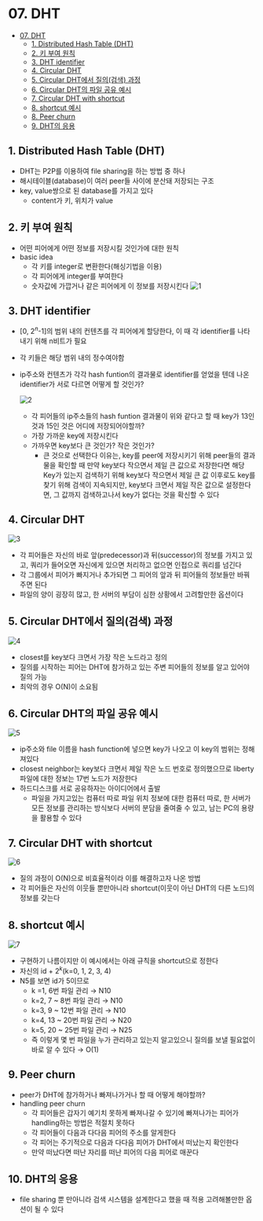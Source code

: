 # 07. DHT

<!--ts-->

- [07. DHT](#07-dht)
  - [1. Distributed Hash Table (DHT)](#1-distributed-hash-table-dht)
  - [2. 키 부여 원칙](#2-키-부여-원칙)
  - [3. DHT identifier](#3-dht-identifier)
  - [4. Circular DHT](#4-circular-dht)
  - [5. Circular DHT에서 질의(검색) 과정](#5-circular-dht에서-질의검색-과정)
  - [6. Circular DHT의 파일 공유 예시](#6-circular-dht의-파일-공유-예시)
  - [7. Circular DHT with shortcut](#7-circular-dht-with-shortcut)
  - [8. shortcut 예시](#8-shortcut-예시)
  - [8. Peer churn](#9-peer-churn)
  - [9. DHT의 응용](#10-dht의-응용)

<!-- Created by https://github.com/ekalinin/github-markdown-toc -->
<!-- Added by: sungminyou, at: 2022년 7월 12일 화요일 04시 44분 35초 KST -->

<!--te-->

## 1. Distributed Hash Table (DHT)

- DHT는 P2P를 이용하여 file sharing을 하는 방법 중 하나
- 해시테이블(database)이 여러 peer들 사이에 분산돼 저장되는 구조
- key, value쌍으로 된 database를 가지고 있다
  - content가 키, 위치가 value

## 2. 키 부여 원칙

- 어떤 피어에게 어떤 정보를 저장시킬 것인가에 대한 원칙
- basic idea
  - 각 키를 integer로 변환한다(해싱기법을 이용)
  - 각 피어에게 integer를 부여한다
  - 숫자값에 가깝거나 같은 피어에게 이 정보를 저장시킨다
    ![1](https://user-images.githubusercontent.com/48282185/178345704-0c89dd52-3370-4d07-b203-c2e73406da82.png)

## 3. DHT identifier

- [0, $2^n$-1]의 범위 내의 컨텐츠를 각 피어에게 할당한다, 이 때 각 identifier를 나타내기 위해 n비트가 필요
- 각 키들은 해당 범위 내의 정수여야함
- ip주소와 컨텐츠가 각각 hash funtion의 결과물로 identifier를 얻었을 텐데 나온 identifier가 서로 다르면 어떻게 할 것인가?

  ![2](https://user-images.githubusercontent.com/48282185/178345703-13b890d8-28c6-4090-8fbf-157e9ee9d185.png)

  - 각 피어들의 ip주소들의 hash funtion 결과물이 위와 같다고 할 때 key가 13인 것과 15인 것은 어디에 저장되어야할까?
  - 가장 가까운 key에 저장시킨다
  - 가까우면 key보다 큰 것인가? 작은 것인가?
    - 큰 것으로 선택한다 이유는, key를 peer에 저장시키기 위해 peer들의 결과물을 확인할 때 만약 key보다 작으면서 제일 큰 값으로 저장한다면 해당 Key가 있는지 검색하기 위해 key보다 작으면서 제일 큰 값 이후로도 key를 찾기 위해 검색이 지속되지만, key보다 크면서 제일 작은 값으로 설정한다면, 그 값까지 검색하고나서 key가 없다는 것을 확신할 수 있다

## 4. Circular DHT

![3](https://user-images.githubusercontent.com/48282185/178345700-2f85b76f-969a-4bf5-a2ba-5f5eab5c4e8d.png)

- 각 피어들은 자신의 바로 앞(predecessor)과 뒤(successor)의 정보를 가지고 있고, 쿼리가 들어오면 자신에게 있으면 처리하고 없으면 인접으로 쿼리를 넘긴다
- 각 그룹에서 피어가 빠지거나 추가되면 그 피어의 앞과 뒤 피어들의 정보들만 바꿔주면 된다
- 파일의 양이 굉장히 많고, 한 서버의 부담이 심한 상황에서 고려할만한 옵션이다

## 5. Circular DHT에서 질의(검색) 과정

![4](https://user-images.githubusercontent.com/48282185/178345696-1fb55047-205b-4843-a7ab-cdecfdb1534f.png)

- closest를 key보다 크면서 가장 작은 노드라고 정의
- 질의를 시작하는 피어는 DHT에 참가하고 있는 주변 피어들의 정보를 알고 있어야 질의 가능
- 최악의 경우 O(N)이 소요됨

## 6. Circular DHT의 파일 공유 예시

![5](https://user-images.githubusercontent.com/48282185/178345691-26a7e165-d4c2-4710-9c23-7ba597df1b16.png)

- ip주소와 file 이름을 hash function에 넣으면 key가 나오고 이 key의 범위는 정해져있다
- closest neighbor는 key보다 크면서 제일 작은 노드 번호로 정의했으므로 liberty파일에 대한 정보는 17번 노드가 저장한다
- 하드디스크를 서로 공유하자는 아이디어에서 출발
  - 파일을 가지고있는 컴퓨터 따로 파일 위치 정보에 대한 컴퓨터 따로, 한 서버가 모든 정보를 관리하는 방식보다 서버의 분담을 줄여줄 수 있고, 남는 PC의 용량을 활용할 수 있다

## 7. Circular DHT with shortcut

![6](https://user-images.githubusercontent.com/48282185/178345687-2cb0fbae-4cb9-49f5-a696-f481ddd5c465.png)

- 질의 과정이 O(N)으로 비효율적이라 이를 해결하고자 나온 방법
- 각 피어들은 자신의 이웃들 뿐만아니라 shortcut(이웃이 아닌 DHT의 다른 노드)의 정보를 갖는다

## 8. shortcut 예시

![7](https://user-images.githubusercontent.com/48282185/178345668-9132dc3f-bd58-4a7d-bc78-b8e6897ce9ed.png)

- 구현하기 나름이지만 이 예시에서는 아래 규칙을 shortcut으로 정한다
- 자신의 id + $2^k$(k=0, 1, 2, 3, 4)
- N5를 보면 id가 5이므로
  - k =1, 6번 파일 관리 → N10
  - k=2, 7 ~ 8번 파일 관리 → N10
  - k=3, 9 ~ 12번 파일 관리 → N10
  - k=4, 13 ~ 20번 파일 관리 → N20
  - k=5, 20 ~ 25번 파일 관리 → N25
  - 즉 이렇게 몇 번 파일을 누가 관리하고 있는지 알고있으니 질의를 보낼 필요없이 바로 알 수 있다 → O(1)

## 9. Peer churn

- peer가 DHT에 참가하거나 빠져나가거나 할 때 어떻게 해야할까?
- handling peer churn
  - 각 피어들은 갑자기 예기치 못하게 빠져나갈 수 있기에 빠져나가는 피어가 handling하는 방법은 적절치 못하다
  - 각 피어들이 다음과 다다음 피어의 주소를 알게한다
  - 각 피어는 주기적으로 다음과 다다음 피어가 DHT에서 떠났는지 확인한다
  - 만약 떠났다면 떠난 자리를 떠난 피어의 다음 피어로 매꾼다

## 10. DHT의 응용

- file sharing 뿐 만아니라 검색 시스템을 설계한다고 했을 때 적용 고려해볼만한 옵션이 될 수 있다
